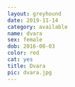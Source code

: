 ```yaml
---
layout: greyhound
date: 2019-11-14
category: available
name: dvara
sex: female
dob: 2016-08-03
color: red
cat: yes
title: Dvara
pic: dvara.jpg
---
```



